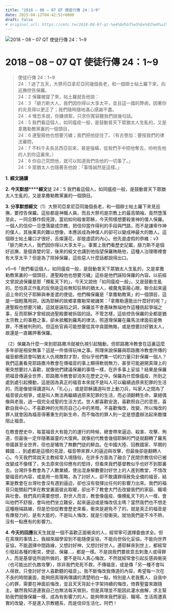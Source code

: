```yaml
---
title: "2018 – 08 – 07 QT 使徒行傳 24：1~9"
date: 2025-04-12T04:42:51+0800
draft: false
# original_url: https://cmtc.tw/2018-08-07-qt-%e4%bd%bf%e5%be%92%e8%a1%8c%e5%82%b3-24%ef%bc%9a19
---
```


![2018 – 08 – 07 QT 使徒行傳 24：1~9](/images/qt.jpg   "2018 – 08 – 07 QT 使徒行傳 24：1~9")

# 2018 – 08 – 07 QT 使徒行傳 24：1~9

> 使徒行傳 24：1~9  
> 24：1 過了五天，大祭司亞拿尼亞同幾個長老，和一個辯士帖土羅下來，向巡撫控告保羅。  
> 24：2 保羅被提了來，帖土羅就告他說：  
> 24：3 「腓力斯大人，我們因你得以大享太平，並且這一國的弊病，因著你的先見得以更正了；我們隨時隨地滿心感謝不盡。  
> 24：4 惟恐多說，你嫌煩絮，只求你寬容聽我們說幾句話。  
> 24：5 我們看這個人，如同瘟疫一般，是鼓動普天下眾猶太人生亂的，又是拿撒勒教黨裏的一個頭目，  
> 24：6 連聖殿他也想要污穢；我們把他捉住了。（有古卷加：要按我們的律法審問，  
> 24：7 不料千夫長呂西亞前來，甚是強橫，從我們手中把他奪去，吩咐告他的人到你這裏來。）  
> 24：8 你自己究問他，就可以知道我們告他的一切事了。」  
> 24：9 眾猶太人也隨著告他說：「事情誠然是這樣。」

**1.** **經文誦讀**

**2. 今天默想****經文**徒 24：5 我們看這個人，如同瘟疫一般，是鼓動普天下眾猶太人生亂的，又是拿撒勒教黨裏的一個頭目。

**3. 分享默想經文**（1）大祭司亞拿尼亞同幾個長老，和一個辯士帖土羅下來見巡撫，要控告保羅。這些都是神職人員，而且大祭司是宗教上的最高領袖，竟然墮落至此，一同合夥作假見證，當初如何殺害耶穌，今天照樣想要殺害神的僕人保羅。一個人的信仰一旦墮落變成宗教，把信仰當作得利的手段與門路，而不是謙卑作神的僕人，其後果真的難以想像，本應該成為神僕人的卻可以變成神最大的敵人。這個辯士帖土羅口才很好，舌燦蓮花，卻是虛謊的內心。他先是虛假的恭維：v3「腓力斯大人，我們因你得以大享太平」。事實上我們看歷史記載，腓力斯不是個好巡撫，是個貪婪的官，後來的經文也講到他指望保羅賄賂他，這種人治理哪裡會有大享太平？但是為了除掉保羅，這些惡人什麼話都說得出口。

v5~6「我們看這個人，如同瘟疫一般，是鼓動普天下眾猶太人生亂的，又是拿撒勒教黨裏的一個頭目，連聖殿他也想要污穢」這些是他們誣陷保羅的內容。以前經文曾說過保羅是那「攪亂天下的」，今天又說他「如同瘟疫一般」，又是鼓動生亂的。恐怕真正作亂的反倒是這些無知狂熱的猶太人，被魔鬼蒙蔽心眼，聯合起來逼迫上帝的兒子耶穌與奉差遣的使徒。他們稱保羅是「拿撒勒教黨」的一個頭目，這是一個輕蔑用詞，因為耶穌的故鄉拿撒勒常被譏笑：「拿撒勒還能出什麼好的呢？」連聖殿也想要污穢，這就是誣陷之詞，保羅並不會愚昧無端地作這種挑起爭端之事，反而耶穌才曾經說過聖殿要被拆毀的話。不管怎樣，這些控告保羅的全都是猶太宗教上的事務之事，卻未抵觸到羅馬的律法，照道理保羅在羅馬法律面前是無罪，不應被判刑的。但這些官員可能想要從其中貪圖賄賂，或是想要討好猶太人，故還是一直羈押著保羅。

（2）保羅為什麼一來到耶路撒冷就被仇視引起騷動，但耶路撒冷教會在這裏這麼多年卻是相安無事？這是一件值得玩味之事。照理來說保羅與耶路撒冷教會所傳的福音都應該會叫猶太人仇視敵對才對，但似乎他們集一切的力量只針保羅一個人？我們這裏看見耶路撒冷教會在傳福音的事上顯得軟弱無力，甚至可能避開真理上的衝突想要討人喜歡，就像他們建議保羅的事情一樣，在許多事上妥協？結果是保羅把福音傳遍全世界，耶路撒冷教會卻消失在歷史之中。保羅為什麼像瘟疫、所到之處到處引起攪動，這是因為真正的福音本來就不是叫人可以繼續過原來犯罪的生活的，而是像彼得講道叫人「扎心」，或是耶穌講道叫世上動刀兵，叫家人之間為了福音彼此相爭，或是叫人無法再繼續過原來犯罪的生活，而必須翻轉生命，棄絕偶像與老我，過一個完全成聖的生活方式。世人都喜歡安逸，喜歡照自己的意思，喜歡自我中心，不喜歡神的光照亮自己心中的黑暗，不喜歡悔改，改變，所以悔改的罪人就會因為福音得著重生的新生命，而不悔改的罪人則一定是想盡辦法起來敵擋阻止福音。

在教會歷史中，每當福音大有能力的運行的時候，總會帶來逼迫、殺害、攻擊、殉道，但最後一定伴隨著屬靈的大復興。就像初代教會幾個耶穌的門徒就翻轉了羅馬帝國甚至全世界，但也是犧牲了無數門徒的鮮血。在中國大陸、回教國家、早期的韓國…，到處都是這樣的見證，福音帶來罪人的逼迫與攻擊，但最後卻是翻轉人心。今天我們常說天主教經常入境隨俗，在許多方面為了融合了民間宗教信仰已被改變成不像樣了，失去原來信仰應有的堅持，但看來我們基督教似乎也好不到那裏去。台灣許多教會為了人數業績，使出混身解數要討好世上的人進到教堂，不惜改變福音的內容，或是用一些策略，為了討好人，卻不敢講罪得赦免全備的福音，結果是教會在台灣社會沒有遇到逼迫，卻也沒有發揮出任何的影響力出來。我們的福音只能關起門來在教堂裏面彼此取暖，卻出不了教會大門去改變我們的家庭、職場與社會。我們真的需要想想，對世人而言，教會像瘟疫、像攪亂天下的人一樣，會叫他們不舒服，會叫他們坐立難安，起來逼迫或是悔改信主嗎？當然我們也不想走這種極端路線，但是恐怕從教會歷史來看，衝突是避免不了的，就是真正的福音是有爆發力的，是有大能的，不是叫人悔改，就是引發衝突。就怕我們是不冷不熱，沒有一點應有的影響力。

**4. 今天的回應**我天生就是一個不喜歡正面衝突的人，經常寧可選擇委曲求全。但在真理的事情上，我越來越學習到不能隨便妥協，不能向世俗化妥協，不能向世界妥協，不能選擇中間路線，又想討好神，又想討好世人。連耶穌來到世上，都經常引發起各種的衝突，使徒、保羅…，都是一樣。不是說我們要故意去刺激人或得罪人，而是基督徒所說所做的，要不是叫人真心悔改，不然就經常會引起反感與衝突（也可能出於仇敵攻擊），除非我們見死不救，不傳福音，或是傳「另一種不會叫人得救，只會討好世人喜歡聽的福音」。我不斷悔改我傳道的內容，希望每一次在不長的時間裏面，能夠把真理再傳講的清楚明白一點，特別是人老我舊人、自我中心的罪，需要在神面前悔改，並且天天背起十字架持續的悔改，倚靠聖靈來跟隨主。雖然我知道連我自己也無法每天做到，但是真理並不能因此灌水曲解，求主幫助我們就像保羅一樣，成為有影響力的人，能夠帶來我們家庭、職場、生活周遭真實的改變，不是進入宗教體系，而是信仰生活化，阿們！